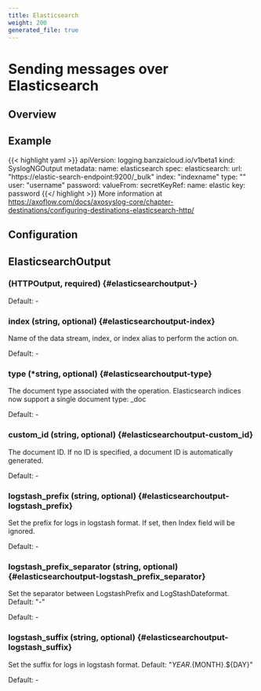 ```yaml
---
title: Elasticsearch
weight: 200
generated_file: true
---
```


# Sending messages over Elasticsearch
## Overview

## Example

{{< highlight yaml >}}
apiVersion: logging.banzaicloud.io/v1beta1
kind: SyslogNGOutput
metadata:
  name: elasticsearch
spec:
  elasticsearch:
    url: "https://elastic-search-endpoint:9200/_bulk"
    index: "indexname"
    type: ""
    user: "username"
    password:
      valueFrom:
        secretKeyRef:
          name: elastic
          key: password
{{</ highlight >}}
More information at https://axoflow.com/docs/axosyslog-core/chapter-destinations/configuring-destinations-elasticsearch-http/


## Configuration
## ElasticsearchOutput

###  (HTTPOutput, required) {#elasticsearchoutput-}

Default: -

### index (string, optional) {#elasticsearchoutput-index}

Name of the data stream, index, or index alias to perform the action on. 

Default: -

### type (*string, optional) {#elasticsearchoutput-type}

The document type associated with the operation. Elasticsearch indices now support a single document type: _doc 

Default: -

### custom_id (string, optional) {#elasticsearchoutput-custom_id}

The document ID. If no ID is specified, a document ID is automatically generated. 

Default: -

### logstash_prefix (string, optional) {#elasticsearchoutput-logstash_prefix}

Set the prefix for logs in logstash format. If set, then Index field will be ignored. 

Default: -

### logstash_prefix_separator (string, optional) {#elasticsearchoutput-logstash_prefix_separator}

Set the separator between LogstashPrefix and LogStashDateformat. Default: "-" 

Default: -

### logstash_suffix (string, optional) {#elasticsearchoutput-logstash_suffix}

Set the suffix for logs in logstash format. Default: "${YEAR}.${MONTH}.${DAY}" 

Default: -


